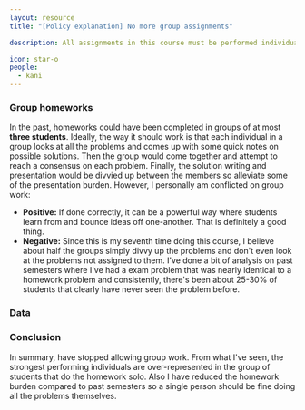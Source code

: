 ```yaml
---
layout: resource
title: "[Policy explanation] No more group assignments"

description: All assignments in this course must be performed individually. Here is my reasoning why. You don't have to agree, but I hope everyone can respect my perspective.  

icon: star-o
people:
  - kani
---
```


### Group homeworks

In the past, homeworks could have been completed in groups of at most **three students**. Ideally, the way it should work is that each individual in a group looks at all the problems and comes up with some quick notes on possible solutions. Then the group would come together and attempt to reach a consensus on each problem. Finally, the solution writing and presentation would be divvied up between the members so alleviate some of the presentation burden. However, I personally am conflicted on group work: 

- **Positive:** If done correctly, it can be a powerful way where students learn from and bounce ideas off one-another. That is definitely a good thing. 
- **Negative:** Since this is my seventh time doing this course, I believe about half the groups simply divvy up the problems and don't even look at the problems not assigned to them. I've done a bit of analysis on past semesters where I've had a exam problem that was nearly identical to a homework problem and consistently, there's been about 25-30% of students that clearly have never seen the problem before. 

### Data 


### Conclusion

In summary, have stopped allowing group work. From what I've seen, the strongest performing individuals are over-represented in the group of students that do the homework solo. Also I have reduced the homework burden compared to past semesters so a single person should be fine doing all the problems themselves.